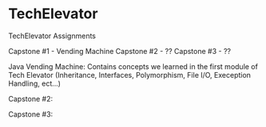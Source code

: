 # TechElevator
TechElevator Assignments


Capstone #1 - Vending Machine
Capstone #2 - ??
Capstone #3 - ??

Java Vending Machine:
Contains concepts we learned in the first module of Tech Elevator (Inheritance, Interfaces, Polymorphism, File I/O, Exeception Handling, ect...)

Capstone #2:

Capstone #3:
